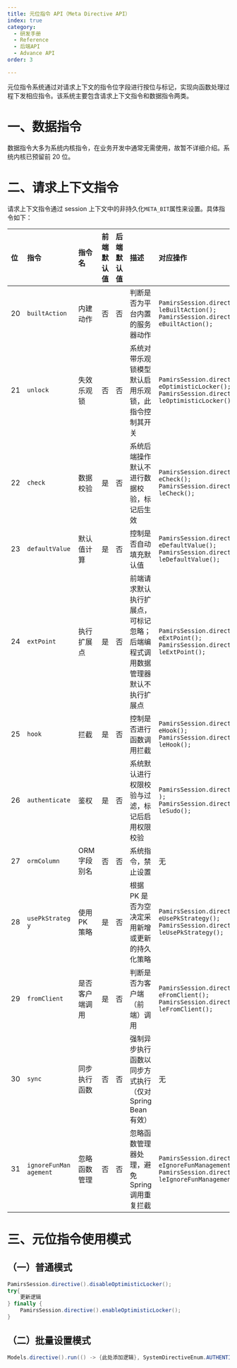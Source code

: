 ```yaml
---
title: 元位指令 API（Meta Directive API）
index: true
category:
  - 研发手册
  - Reference
  - 后端API
  - Advance API
order: 3

---
```

元位指令系统通过对请求上下文的指令位字段进行按位与标记，实现向函数处理过程下发相应指令。该系统主要包含请求上下文指令和数据指令两类。

# 一、数据指令

数据指令大多为系统内核指令，在业务开发中通常无需使用，故暂不详细介绍。系统内核已预留前 20 位。

# 二、请求上下文指令

请求上下文指令通过 session 上下文中的非持久化`META_BIT`属性来设置。具体指令如下：

| 位 | 指令  | 指令名     | 前端默认值 | 后端默认值 | 描述    | 对应操作                                               |
| :----- | :-------------------- | :------------- | :------------- | :------------- | :----------------------------------------------------------- | :----------------------------------------------------------- |
| 20     |<div style="width:100px"> `builtAction` </div>        | 内建动作       | 否             | 否             | 判断是否为平台内置的服务器动作                               | <div style="width:260px">`PamirsSession.directive().disableBuiltAction();`<br/>   `PamirsSession.directive().enableBuiltAction();`</div>  |
| 21     | <div style="width:100px"> `unlock` </div>             | 失效乐观锁     | 否             | 否             | 系统对带乐观锁模型默认启用乐观锁，此指令控制其开关           | <div style="width:260px">`PamirsSession.directive().enableOptimisticLocker();`<br/>   `PamirsSession.directive().disableOptimisticLocker();`</div> |
| 22     | <div style="width:100px"> `check`  </div>             | 数据校验       | 是             | 否             | 系统后端操作默认不进行数据校验，标记后生效                   | <div style="width:260px">`PamirsSession.directive().enableCheck();`<br/>   `PamirsSession.directive().disableCheck();`</div> |
| 23     |<div style="width:100px"> `defaultValue` </div>       | 默认值计算     | 是             | 否             | 控制是否自动填充默认值                                       | <div style="width:260px">`PamirsSession.directive().enableDefaultValue();`<br/>   `PamirsSession.directive().disableDefaultValue();`</div> |
| 24     | <div style="width:100px"> `extPoint` </div>           | 执行扩展点     | 是             | 否             | 前端请求默认执行扩展点，可标记忽略；后端编程式调用数据管理器默认不执行扩展点 | <div style="width:260px">`PamirsSession.directive().enableExtPoint();`<br/>   `PamirsSession.directive().disableExtPoint();`</div> |
| 25     | <div style="width:100px"> `hook` </div>               | 拦截           | 是             | 否             | 控制是否进行函数调用拦截                                     | <div style="width:260px">`PamirsSession.directive().enableHook();`<br/>   `PamirsSession.directive().disableHook();`</div> |
| 26     | <div style="width:100px"> `authenticate` </div>       | 鉴权           | 是             | 否             | 系统默认进行权限校验与过滤，标记后启用权限校验               | <div style="width:260px">`PamirsSession.directive().sudo();`<br/>   `PamirsSession.directive().disableSudo();`</div> |
| 27     | <div style="width:100px"> `ormColumn`</div>           | ORM 字段别名   | 否             | 否             | 系统指令，禁止设置                                           | 无                                                           |
| 28     | <div style="width:100px"> `usePkStrategy` </div>      | 使用 PK 策略   | 是             | 否            | 根据 PK 是否为空决定采用新增或更新的持久化策略               |  <div style="width:260px">`PamirsSession.directive().enableUsePkStrategy();`<br/>   `PamirsSession.directive().disableUsePkStrategy();`</div> |
| 29     | <div style="width:100px"> `fromClient` </div>         | 是否客户端调用 | 是             | 否             | 判断是否为客户端（前端）调用                                 | <div style="width:260px">`PamirsSession.directive().enableFromClient();`<br/>   `PamirsSession.directive().disableFromClient();`</div> |
| 30     | <div style="width:100px"> `sync` </div>               | 同步执行函数   | 否             | 否             | 强制异步执行函数以同步方式执行（仅对 Spring Bean 有效）      | 无                                                           |
| 31     | <div style="width:100px"> `ignoreFunManagement`</div> | 忽略函数管理   | 否             | 否             | 忽略函数管理器处理，避免 Spring 调用重复拦截                 | <div style="width:260px">`PamirsSession.directive().enableIgnoreFunManagement();`<br/>   `PamirsSession.directive().disableIgnoreFunManagement();`</div>  |


# 三、元位指令使用模式

## （一）普通模式

```java
PamirsSession.directive().disableOptimisticLocker();
try{
    更新逻辑
} finally {
    PamirsSession.directive().enableOptimisticLocker();
}
```

## （二）批量设置模式

```java
Models.directive().run(() -> {此处添加逻辑}, SystemDirectiveEnum.AUTHENTICATE)
```

